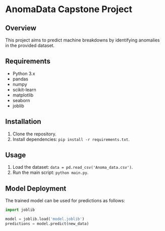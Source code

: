 # AnomaData Capstone Project

## Overview
This project aims to predict machine breakdowns by identifying anomalies in the provided dataset.

## Requirements
- Python 3.x
- pandas
- numpy
- scikit-learn
- matplotlib
- seaborn
- joblib

## Installation
1. Clone the repository.
2. Install dependencies: `pip install -r requirements.txt`.

## Usage
1. Load the dataset: `data = pd.read_csv('Anoma_data.csv')`.
2. Run the main script: `python main.py`.

## Model Deployment
The trained model can be used for predictions as follows:
```python
import joblib

model = joblib.load('model.joblib')
predictions = model.predict(new_data)
